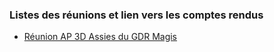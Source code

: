 ### Listes des réunions et lien vers les comptes rendus

 * [Réunion AP 3D Assies du GDR Magis](2020_06_24_AP3D.md)

  

